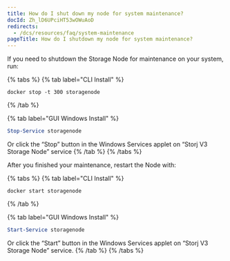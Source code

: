 ```yaml
---
title: How do I shut down my node for system maintenance?
docId: Zh_lD6UPciHT53wOWuAoD
redirects:
  - /dcs/resources/faq/system-maintenance
pageTitle: How do I shutdown my node for system maintenance?
---
```


If you need to shutdown the Storage Node for maintenance on your system, run:

{% tabs %}
{% tab label="CLI Install" %}

```none
docker stop -t 300 storagenode
```

{% /tab %}

{% tab label="GUI Windows Install" %}

```powershell
Stop-Service storagenode

```

Or click the “Stop” button in the Windows Services applet on “Storj V3 Storage Node” service
{% /tab %}
{% /tabs %}

After you finished your maintenance, restart the Node with:

{% tabs %}
{% tab label="CLI Install" %}

```none
docker start storagenode
```

{% /tab %}

{% tab label="GUI Windows Install" %}

```powershell
Start-Service storagenode
```

Or click the “Start” button in the Windows Services applet on “Storj V3 Storage Node” service.
{% /tab %}
{% /tabs %}

